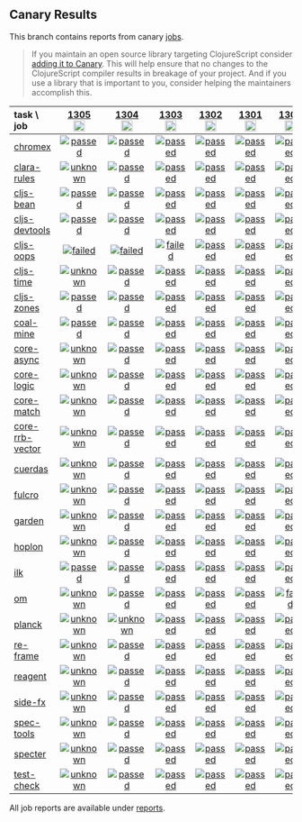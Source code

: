 ## Canary Results

This branch contains reports from canary [jobs](https://github.com/cljs-oss/canary/tree/jobs).

> If you maintain an open source library targeting ClojureScript consider [adding it to Canary](https://github.com/cljs-oss/canary/tree/master#how-to-participate). This will help ensure that no changes to the ClojureScript compiler results in breakage of your project. And if you use a library that is important to you, consider helping the maintainers accomplish this.

[//]: # (begin_overview_table)

| task \ job | <a href="reports/2020/03/02/job-001305-1.10.609-ccdc896e" title="job #1305&#xA;&#xA;job&#xA;&#xA;requested by BinaryAge Bot (@babot) on 2020-03-02T11:03:35Z">1305<br/><img width=20 height=20 src="https://avatars0.githubusercontent.com/u/1476765?v=4&s=60"></a> | <a href="reports/2020/03/01/job-001304-1.10.609-ccdc896e" title="job #1304&#xA;&#xA;job&#xA;&#xA;requested by BinaryAge Bot (@babot) on 2020-03-01T11:03:22Z">1304<br/><img width=20 height=20 src="https://avatars0.githubusercontent.com/u/1476765?v=4&s=60"></a> | <a href="reports/2020/02/29/job-001303-1.10.609-ccdc896e" title="job #1303&#xA;&#xA;job&#xA;&#xA;requested by BinaryAge Bot (@babot) on 2020-02-29T11:03:32Z">1303<br/><img width=20 height=20 src="https://avatars0.githubusercontent.com/u/1476765?v=4&s=60"></a> | <a href="reports/2020/02/28/job-001302-1.10.605-6ab76973" title="job #1302&#xA;&#xA;job&#xA;&#xA;requested by BinaryAge Bot (@babot) on 2020-02-28T11:03:05Z">1302<br/><img width=20 height=20 src="https://avatars0.githubusercontent.com/u/1476765?v=4&s=60"></a> | <a href="reports/2020/02/27/job-001301-1.10.605-6ab76973" title="job #1301&#xA;&#xA;job&#xA;&#xA;requested by BinaryAge Bot (@babot) on 2020-02-27T11:03:03Z">1301<br/><img width=20 height=20 src="https://avatars0.githubusercontent.com/u/1476765?v=4&s=60"></a> | <a href="reports/2020/02/26/job-001300-1.10.605-6ab76973" title="job #1300&#xA;&#xA;job&#xA;&#xA;requested by BinaryAge Bot (@babot) on 2020-02-26T11:03:08Z">1300<br/><img width=20 height=20 src="https://avatars0.githubusercontent.com/u/1476765?v=4&s=60"></a> | <a href="reports/2020/02/25/job-001299-1.10.605-6ab76973" title="job #1299&#xA;&#xA;job&#xA;&#xA;requested by BinaryAge Bot (@babot) on 2020-02-25T11:03:02Z">1299<br/><img width=20 height=20 src="https://avatars0.githubusercontent.com/u/1476765?v=4&s=60"></a> | <a href="reports/2020/02/24/job-001298-1.10.605-6ab76973" title="job #1298&#xA;&#xA;job&#xA;&#xA;requested by BinaryAge Bot (@babot) on 2020-02-24T11:03:18Z">1298<br/><img width=20 height=20 src="https://avatars0.githubusercontent.com/u/1476765?v=4&s=60"></a> | <a href="reports/2020/02/23/job-001297-1.10.605-6ab76973" title="job #1297&#xA;&#xA;job --only chromex&#xA;&#xA;requested by Antonin Hildebrand (@darwin) on 2020-02-23T12:15:32Z">1297<br/><img width=20 height=20 src="https://avatars1.githubusercontent.com/u/5453?v=4&s=60"></a> | <a href="reports/2020/02/23/job-001296-1.10.605-6ab76973" title="job #1296&#xA;&#xA;job --only chromex&#xA;&#xA;requested by Antonin Hildebrand (@darwin) on 2020-02-23T12:05:49Z">1296<br/><img width=20 height=20 src="https://avatars1.githubusercontent.com/u/5453?v=4&s=60"></a> |
| :--- | :---: | :---: | :---: | :---: | :---: | :---: | :---: | :---: | :---: | :---: |
| [chromex](https://github.com/binaryage/chromex) | <a href="reports/2020/03/02/job-001305-1.10.609-ccdc896e#-chromex"><img title="passed" src="http://box.binaryage.com/s-passed.svg"><a> | <a href="reports/2020/03/01/job-001304-1.10.609-ccdc896e#-chromex"><img title="passed" src="http://box.binaryage.com/s-passed.svg"><a> | <a href="reports/2020/02/29/job-001303-1.10.609-ccdc896e#-chromex"><img title="passed" src="http://box.binaryage.com/s-passed.svg"><a> | <a href="reports/2020/02/28/job-001302-1.10.605-6ab76973#-chromex"><img title="passed" src="http://box.binaryage.com/s-passed.svg"><a> | <a href="reports/2020/02/27/job-001301-1.10.605-6ab76973#-chromex"><img title="passed" src="http://box.binaryage.com/s-passed.svg"><a> | <a href="reports/2020/02/26/job-001300-1.10.605-6ab76973#-chromex"><img title="passed" src="http://box.binaryage.com/s-passed.svg"><a> | <a href="reports/2020/02/25/job-001299-1.10.605-6ab76973#-chromex"><img title="failed" src="http://box.binaryage.com/s-failed.svg"><a> | <a href="reports/2020/02/24/job-001298-1.10.605-6ab76973#-chromex"><img title="passed" src="http://box.binaryage.com/s-passed.svg"><a> | <a href="reports/2020/02/23/job-001297-1.10.605-6ab76973#-chromex"><img title="passed" src="http://box.binaryage.com/s-passed.svg"><a> | <a href="reports/2020/02/23/job-001296-1.10.605-6ab76973#-chromex"><img title="passed" src="http://box.binaryage.com/s-passed.svg"><a> |
| [clara-rules](https://github.com/cerner/clara-rules) | <a href="reports/2020/03/02/job-001305-1.10.609-ccdc896e#-clara-rules"><img title="unknown" src="http://box.binaryage.com/s-unknown.svg"><a> | <a href="reports/2020/03/01/job-001304-1.10.609-ccdc896e#-clara-rules"><img title="passed" src="http://box.binaryage.com/s-passed.svg"><a> | <a href="reports/2020/02/29/job-001303-1.10.609-ccdc896e#-clara-rules"><img title="passed" src="http://box.binaryage.com/s-passed.svg"><a> | <a href="reports/2020/02/28/job-001302-1.10.605-6ab76973#-clara-rules"><img title="passed" src="http://box.binaryage.com/s-passed.svg"><a> | <a href="reports/2020/02/27/job-001301-1.10.605-6ab76973#-clara-rules"><img title="passed" src="http://box.binaryage.com/s-passed.svg"><a> | <a href="reports/2020/02/26/job-001300-1.10.605-6ab76973#-clara-rules"><img title="passed" src="http://box.binaryage.com/s-passed.svg"><a> | <a href="reports/2020/02/25/job-001299-1.10.605-6ab76973#-clara-rules"><img title="passed" src="http://box.binaryage.com/s-passed.svg"><a> | <a href="reports/2020/02/24/job-001298-1.10.605-6ab76973#-clara-rules"><img title="passed" src="http://box.binaryage.com/s-passed.svg"><a> | <a href="reports/2020/02/23/job-001297-1.10.605-6ab76973#-clara-rules"><img title="disabled" src="http://box.binaryage.com/s-disabled.svg"><a> | <a href="reports/2020/02/23/job-001296-1.10.605-6ab76973#-clara-rules"><img title="disabled" src="http://box.binaryage.com/s-disabled.svg"><a> |
| [cljs-bean](https://github.com/mfikes/cljs-bean) | <a href="reports/2020/03/02/job-001305-1.10.609-ccdc896e#-cljs-bean"><img title="passed" src="http://box.binaryage.com/s-passed.svg"><a> | <a href="reports/2020/03/01/job-001304-1.10.609-ccdc896e#-cljs-bean"><img title="passed" src="http://box.binaryage.com/s-passed.svg"><a> | <a href="reports/2020/02/29/job-001303-1.10.609-ccdc896e#-cljs-bean"><img title="passed" src="http://box.binaryage.com/s-passed.svg"><a> | <a href="reports/2020/02/28/job-001302-1.10.605-6ab76973#-cljs-bean"><img title="passed" src="http://box.binaryage.com/s-passed.svg"><a> | <a href="reports/2020/02/27/job-001301-1.10.605-6ab76973#-cljs-bean"><img title="passed" src="http://box.binaryage.com/s-passed.svg"><a> | <a href="reports/2020/02/26/job-001300-1.10.605-6ab76973#-cljs-bean"><img title="passed" src="http://box.binaryage.com/s-passed.svg"><a> | <a href="reports/2020/02/25/job-001299-1.10.605-6ab76973#-cljs-bean"><img title="passed" src="http://box.binaryage.com/s-passed.svg"><a> | <a href="reports/2020/02/24/job-001298-1.10.605-6ab76973#-cljs-bean"><img title="passed" src="http://box.binaryage.com/s-passed.svg"><a> | <a href="reports/2020/02/23/job-001297-1.10.605-6ab76973#-cljs-bean"><img title="disabled" src="http://box.binaryage.com/s-disabled.svg"><a> | <a href="reports/2020/02/23/job-001296-1.10.605-6ab76973#-cljs-bean"><img title="disabled" src="http://box.binaryage.com/s-disabled.svg"><a> |
| [cljs-devtools](https://github.com/binaryage/cljs-devtools) | <a href="reports/2020/03/02/job-001305-1.10.609-ccdc896e#-cljs-devtools"><img title="passed" src="http://box.binaryage.com/s-passed.svg"><a> | <a href="reports/2020/03/01/job-001304-1.10.609-ccdc896e#-cljs-devtools"><img title="passed" src="http://box.binaryage.com/s-passed.svg"><a> | <a href="reports/2020/02/29/job-001303-1.10.609-ccdc896e#-cljs-devtools"><img title="passed" src="http://box.binaryage.com/s-passed.svg"><a> | <a href="reports/2020/02/28/job-001302-1.10.605-6ab76973#-cljs-devtools"><img title="passed" src="http://box.binaryage.com/s-passed.svg"><a> | <a href="reports/2020/02/27/job-001301-1.10.605-6ab76973#-cljs-devtools"><img title="passed" src="http://box.binaryage.com/s-passed.svg"><a> | <a href="reports/2020/02/26/job-001300-1.10.605-6ab76973#-cljs-devtools"><img title="passed" src="http://box.binaryage.com/s-passed.svg"><a> | <a href="reports/2020/02/25/job-001299-1.10.605-6ab76973#-cljs-devtools"><img title="passed" src="http://box.binaryage.com/s-passed.svg"><a> | <a href="reports/2020/02/24/job-001298-1.10.605-6ab76973#-cljs-devtools"><img title="passed" src="http://box.binaryage.com/s-passed.svg"><a> | <a href="reports/2020/02/23/job-001297-1.10.605-6ab76973#-cljs-devtools"><img title="disabled" src="http://box.binaryage.com/s-disabled.svg"><a> | <a href="reports/2020/02/23/job-001296-1.10.605-6ab76973#-cljs-devtools"><img title="disabled" src="http://box.binaryage.com/s-disabled.svg"><a> |
| [cljs-oops](https://github.com/binaryage/cljs-oops) | <a href="reports/2020/03/02/job-001305-1.10.609-ccdc896e#-cljs-oops"><img title="failed" src="http://box.binaryage.com/s-failed.svg"><a> | <a href="reports/2020/03/01/job-001304-1.10.609-ccdc896e#-cljs-oops"><img title="failed" src="http://box.binaryage.com/s-failed.svg"><a> | <a href="reports/2020/02/29/job-001303-1.10.609-ccdc896e#-cljs-oops"><img title="failed" src="http://box.binaryage.com/s-failed.svg"><a> | <a href="reports/2020/02/28/job-001302-1.10.605-6ab76973#-cljs-oops"><img title="passed" src="http://box.binaryage.com/s-passed.svg"><a> | <a href="reports/2020/02/27/job-001301-1.10.605-6ab76973#-cljs-oops"><img title="passed" src="http://box.binaryage.com/s-passed.svg"><a> | <a href="reports/2020/02/26/job-001300-1.10.605-6ab76973#-cljs-oops"><img title="passed" src="http://box.binaryage.com/s-passed.svg"><a> | <a href="reports/2020/02/25/job-001299-1.10.605-6ab76973#-cljs-oops"><img title="passed" src="http://box.binaryage.com/s-passed.svg"><a> | <a href="reports/2020/02/24/job-001298-1.10.605-6ab76973#-cljs-oops"><img title="passed" src="http://box.binaryage.com/s-passed.svg"><a> | <a href="reports/2020/02/23/job-001297-1.10.605-6ab76973#-cljs-oops"><img title="disabled" src="http://box.binaryage.com/s-disabled.svg"><a> | <a href="reports/2020/02/23/job-001296-1.10.605-6ab76973#-cljs-oops"><img title="disabled" src="http://box.binaryage.com/s-disabled.svg"><a> |
| [cljs-time](https://github.com/andrewmcveigh/cljs-time) | <a href="reports/2020/03/02/job-001305-1.10.609-ccdc896e#-cljs-time"><img title="unknown" src="http://box.binaryage.com/s-unknown.svg"><a> | <a href="reports/2020/03/01/job-001304-1.10.609-ccdc896e#-cljs-time"><img title="passed" src="http://box.binaryage.com/s-passed.svg"><a> | <a href="reports/2020/02/29/job-001303-1.10.609-ccdc896e#-cljs-time"><img title="passed" src="http://box.binaryage.com/s-passed.svg"><a> | <a href="reports/2020/02/28/job-001302-1.10.605-6ab76973#-cljs-time"><img title="passed" src="http://box.binaryage.com/s-passed.svg"><a> | <a href="reports/2020/02/27/job-001301-1.10.605-6ab76973#-cljs-time"><img title="passed" src="http://box.binaryage.com/s-passed.svg"><a> | <a href="reports/2020/02/26/job-001300-1.10.605-6ab76973#-cljs-time"><img title="passed" src="http://box.binaryage.com/s-passed.svg"><a> | <a href="reports/2020/02/25/job-001299-1.10.605-6ab76973#-cljs-time"><img title="passed" src="http://box.binaryage.com/s-passed.svg"><a> | <a href="reports/2020/02/24/job-001298-1.10.605-6ab76973#-cljs-time"><img title="passed" src="http://box.binaryage.com/s-passed.svg"><a> | <a href="reports/2020/02/23/job-001297-1.10.605-6ab76973#-cljs-time"><img title="disabled" src="http://box.binaryage.com/s-disabled.svg"><a> | <a href="reports/2020/02/23/job-001296-1.10.605-6ab76973#-cljs-time"><img title="disabled" src="http://box.binaryage.com/s-disabled.svg"><a> |
| [cljs-zones](https://github.com/binaryage/cljs-zones) | <a href="reports/2020/03/02/job-001305-1.10.609-ccdc896e#-cljs-zones"><img title="passed" src="http://box.binaryage.com/s-passed.svg"><a> | <a href="reports/2020/03/01/job-001304-1.10.609-ccdc896e#-cljs-zones"><img title="passed" src="http://box.binaryage.com/s-passed.svg"><a> | <a href="reports/2020/02/29/job-001303-1.10.609-ccdc896e#-cljs-zones"><img title="passed" src="http://box.binaryage.com/s-passed.svg"><a> | <a href="reports/2020/02/28/job-001302-1.10.605-6ab76973#-cljs-zones"><img title="passed" src="http://box.binaryage.com/s-passed.svg"><a> | <a href="reports/2020/02/27/job-001301-1.10.605-6ab76973#-cljs-zones"><img title="passed" src="http://box.binaryage.com/s-passed.svg"><a> | <a href="reports/2020/02/26/job-001300-1.10.605-6ab76973#-cljs-zones"><img title="passed" src="http://box.binaryage.com/s-passed.svg"><a> | <a href="reports/2020/02/25/job-001299-1.10.605-6ab76973#-cljs-zones"><img title="passed" src="http://box.binaryage.com/s-passed.svg"><a> | <a href="reports/2020/02/24/job-001298-1.10.605-6ab76973#-cljs-zones"><img title="passed" src="http://box.binaryage.com/s-passed.svg"><a> | <a href="reports/2020/02/23/job-001297-1.10.605-6ab76973#-cljs-zones"><img title="disabled" src="http://box.binaryage.com/s-disabled.svg"><a> | <a href="reports/2020/02/23/job-001296-1.10.605-6ab76973#-cljs-zones"><img title="disabled" src="http://box.binaryage.com/s-disabled.svg"><a> |
| [coal-mine](https://github.com/mfikes/coal-mine) | <a href="reports/2020/03/02/job-001305-1.10.609-ccdc896e#-coal-mine"><img title="passed" src="http://box.binaryage.com/s-passed.svg"><a> | <a href="reports/2020/03/01/job-001304-1.10.609-ccdc896e#-coal-mine"><img title="passed" src="http://box.binaryage.com/s-passed.svg"><a> | <a href="reports/2020/02/29/job-001303-1.10.609-ccdc896e#-coal-mine"><img title="passed" src="http://box.binaryage.com/s-passed.svg"><a> | <a href="reports/2020/02/28/job-001302-1.10.605-6ab76973#-coal-mine"><img title="passed" src="http://box.binaryage.com/s-passed.svg"><a> | <a href="reports/2020/02/27/job-001301-1.10.605-6ab76973#-coal-mine"><img title="passed" src="http://box.binaryage.com/s-passed.svg"><a> | <a href="reports/2020/02/26/job-001300-1.10.605-6ab76973#-coal-mine"><img title="passed" src="http://box.binaryage.com/s-passed.svg"><a> | <a href="reports/2020/02/25/job-001299-1.10.605-6ab76973#-coal-mine"><img title="passed" src="http://box.binaryage.com/s-passed.svg"><a> | <a href="reports/2020/02/24/job-001298-1.10.605-6ab76973#-coal-mine"><img title="passed" src="http://box.binaryage.com/s-passed.svg"><a> | <a href="reports/2020/02/23/job-001297-1.10.605-6ab76973#-coal-mine"><img title="disabled" src="http://box.binaryage.com/s-disabled.svg"><a> | <a href="reports/2020/02/23/job-001296-1.10.605-6ab76973#-coal-mine"><img title="disabled" src="http://box.binaryage.com/s-disabled.svg"><a> |
| [core-async](https://github.com/clojure/core.async) | <a href="reports/2020/03/02/job-001305-1.10.609-ccdc896e#-core-async"><img title="unknown" src="http://box.binaryage.com/s-unknown.svg"><a> | <a href="reports/2020/03/01/job-001304-1.10.609-ccdc896e#-core-async"><img title="passed" src="http://box.binaryage.com/s-passed.svg"><a> | <a href="reports/2020/02/29/job-001303-1.10.609-ccdc896e#-core-async"><img title="passed" src="http://box.binaryage.com/s-passed.svg"><a> | <a href="reports/2020/02/28/job-001302-1.10.605-6ab76973#-core-async"><img title="passed" src="http://box.binaryage.com/s-passed.svg"><a> | <a href="reports/2020/02/27/job-001301-1.10.605-6ab76973#-core-async"><img title="passed" src="http://box.binaryage.com/s-passed.svg"><a> | <a href="reports/2020/02/26/job-001300-1.10.605-6ab76973#-core-async"><img title="passed" src="http://box.binaryage.com/s-passed.svg"><a> | <a href="reports/2020/02/25/job-001299-1.10.605-6ab76973#-core-async"><img title="passed" src="http://box.binaryage.com/s-passed.svg"><a> | <a href="reports/2020/02/24/job-001298-1.10.605-6ab76973#-core-async"><img title="passed" src="http://box.binaryage.com/s-passed.svg"><a> | <a href="reports/2020/02/23/job-001297-1.10.605-6ab76973#-core-async"><img title="disabled" src="http://box.binaryage.com/s-disabled.svg"><a> | <a href="reports/2020/02/23/job-001296-1.10.605-6ab76973#-core-async"><img title="disabled" src="http://box.binaryage.com/s-disabled.svg"><a> |
| [core-logic](https://github.com/clojure/core.logic) | <a href="reports/2020/03/02/job-001305-1.10.609-ccdc896e#-core-logic"><img title="unknown" src="http://box.binaryage.com/s-unknown.svg"><a> | <a href="reports/2020/03/01/job-001304-1.10.609-ccdc896e#-core-logic"><img title="passed" src="http://box.binaryage.com/s-passed.svg"><a> | <a href="reports/2020/02/29/job-001303-1.10.609-ccdc896e#-core-logic"><img title="passed" src="http://box.binaryage.com/s-passed.svg"><a> | <a href="reports/2020/02/28/job-001302-1.10.605-6ab76973#-core-logic"><img title="passed" src="http://box.binaryage.com/s-passed.svg"><a> | <a href="reports/2020/02/27/job-001301-1.10.605-6ab76973#-core-logic"><img title="passed" src="http://box.binaryage.com/s-passed.svg"><a> | <a href="reports/2020/02/26/job-001300-1.10.605-6ab76973#-core-logic"><img title="passed" src="http://box.binaryage.com/s-passed.svg"><a> | <a href="reports/2020/02/25/job-001299-1.10.605-6ab76973#-core-logic"><img title="passed" src="http://box.binaryage.com/s-passed.svg"><a> | <a href="reports/2020/02/24/job-001298-1.10.605-6ab76973#-core-logic"><img title="passed" src="http://box.binaryage.com/s-passed.svg"><a> | <a href="reports/2020/02/23/job-001297-1.10.605-6ab76973#-core-logic"><img title="disabled" src="http://box.binaryage.com/s-disabled.svg"><a> | <a href="reports/2020/02/23/job-001296-1.10.605-6ab76973#-core-logic"><img title="disabled" src="http://box.binaryage.com/s-disabled.svg"><a> |
| [core-match](https://github.com/clojure/core.match) | <a href="reports/2020/03/02/job-001305-1.10.609-ccdc896e#-core-match"><img title="unknown" src="http://box.binaryage.com/s-unknown.svg"><a> | <a href="reports/2020/03/01/job-001304-1.10.609-ccdc896e#-core-match"><img title="passed" src="http://box.binaryage.com/s-passed.svg"><a> | <a href="reports/2020/02/29/job-001303-1.10.609-ccdc896e#-core-match"><img title="passed" src="http://box.binaryage.com/s-passed.svg"><a> | <a href="reports/2020/02/28/job-001302-1.10.605-6ab76973#-core-match"><img title="passed" src="http://box.binaryage.com/s-passed.svg"><a> | <a href="reports/2020/02/27/job-001301-1.10.605-6ab76973#-core-match"><img title="passed" src="http://box.binaryage.com/s-passed.svg"><a> | <a href="reports/2020/02/26/job-001300-1.10.605-6ab76973#-core-match"><img title="passed" src="http://box.binaryage.com/s-passed.svg"><a> | <a href="reports/2020/02/25/job-001299-1.10.605-6ab76973#-core-match"><img title="passed" src="http://box.binaryage.com/s-passed.svg"><a> | <a href="reports/2020/02/24/job-001298-1.10.605-6ab76973#-core-match"><img title="passed" src="http://box.binaryage.com/s-passed.svg"><a> | <a href="reports/2020/02/23/job-001297-1.10.605-6ab76973#-core-match"><img title="disabled" src="http://box.binaryage.com/s-disabled.svg"><a> | <a href="reports/2020/02/23/job-001296-1.10.605-6ab76973#-core-match"><img title="disabled" src="http://box.binaryage.com/s-disabled.svg"><a> |
| [core-rrb-vector](https://github.com/clojure/core.rrb-vector) | <a href="reports/2020/03/02/job-001305-1.10.609-ccdc896e#-core-rrb-vector"><img title="unknown" src="http://box.binaryage.com/s-unknown.svg"><a> | <a href="reports/2020/03/01/job-001304-1.10.609-ccdc896e#-core-rrb-vector"><img title="passed" src="http://box.binaryage.com/s-passed.svg"><a> | <a href="reports/2020/02/29/job-001303-1.10.609-ccdc896e#-core-rrb-vector"><img title="passed" src="http://box.binaryage.com/s-passed.svg"><a> | <a href="reports/2020/02/28/job-001302-1.10.605-6ab76973#-core-rrb-vector"><img title="passed" src="http://box.binaryage.com/s-passed.svg"><a> | <a href="reports/2020/02/27/job-001301-1.10.605-6ab76973#-core-rrb-vector"><img title="passed" src="http://box.binaryage.com/s-passed.svg"><a> | <a href="reports/2020/02/26/job-001300-1.10.605-6ab76973#-core-rrb-vector"><img title="passed" src="http://box.binaryage.com/s-passed.svg"><a> | <a href="reports/2020/02/25/job-001299-1.10.605-6ab76973#-core-rrb-vector"><img title="passed" src="http://box.binaryage.com/s-passed.svg"><a> | <a href="reports/2020/02/24/job-001298-1.10.605-6ab76973#-core-rrb-vector"><img title="passed" src="http://box.binaryage.com/s-passed.svg"><a> | <a href="reports/2020/02/23/job-001297-1.10.605-6ab76973#-core-rrb-vector"><img title="disabled" src="http://box.binaryage.com/s-disabled.svg"><a> | <a href="reports/2020/02/23/job-001296-1.10.605-6ab76973#-core-rrb-vector"><img title="disabled" src="http://box.binaryage.com/s-disabled.svg"><a> |
| [cuerdas](https://github.com/funcool/cuerdas) | <a href="reports/2020/03/02/job-001305-1.10.609-ccdc896e#-cuerdas"><img title="unknown" src="http://box.binaryage.com/s-unknown.svg"><a> | <a href="reports/2020/03/01/job-001304-1.10.609-ccdc896e#-cuerdas"><img title="passed" src="http://box.binaryage.com/s-passed.svg"><a> | <a href="reports/2020/02/29/job-001303-1.10.609-ccdc896e#-cuerdas"><img title="passed" src="http://box.binaryage.com/s-passed.svg"><a> | <a href="reports/2020/02/28/job-001302-1.10.605-6ab76973#-cuerdas"><img title="passed" src="http://box.binaryage.com/s-passed.svg"><a> | <a href="reports/2020/02/27/job-001301-1.10.605-6ab76973#-cuerdas"><img title="passed" src="http://box.binaryage.com/s-passed.svg"><a> | <a href="reports/2020/02/26/job-001300-1.10.605-6ab76973#-cuerdas"><img title="passed" src="http://box.binaryage.com/s-passed.svg"><a> | <a href="reports/2020/02/25/job-001299-1.10.605-6ab76973#-cuerdas"><img title="passed" src="http://box.binaryage.com/s-passed.svg"><a> | <a href="reports/2020/02/24/job-001298-1.10.605-6ab76973#-cuerdas"><img title="passed" src="http://box.binaryage.com/s-passed.svg"><a> | <a href="reports/2020/02/23/job-001297-1.10.605-6ab76973#-cuerdas"><img title="disabled" src="http://box.binaryage.com/s-disabled.svg"><a> | <a href="reports/2020/02/23/job-001296-1.10.605-6ab76973#-cuerdas"><img title="disabled" src="http://box.binaryage.com/s-disabled.svg"><a> |
| [fulcro](https://github.com/fulcrologic/fulcro) | <a href="reports/2020/03/02/job-001305-1.10.609-ccdc896e#-fulcro"><img title="unknown" src="http://box.binaryage.com/s-unknown.svg"><a> | <a href="reports/2020/03/01/job-001304-1.10.609-ccdc896e#-fulcro"><img title="passed" src="http://box.binaryage.com/s-passed.svg"><a> | <a href="reports/2020/02/29/job-001303-1.10.609-ccdc896e#-fulcro"><img title="passed" src="http://box.binaryage.com/s-passed.svg"><a> | <a href="reports/2020/02/28/job-001302-1.10.605-6ab76973#-fulcro"><img title="passed" src="http://box.binaryage.com/s-passed.svg"><a> | <a href="reports/2020/02/27/job-001301-1.10.605-6ab76973#-fulcro"><img title="passed" src="http://box.binaryage.com/s-passed.svg"><a> | <a href="reports/2020/02/26/job-001300-1.10.605-6ab76973#-fulcro"><img title="passed" src="http://box.binaryage.com/s-passed.svg"><a> | <a href="reports/2020/02/25/job-001299-1.10.605-6ab76973#-fulcro"><img title="passed" src="http://box.binaryage.com/s-passed.svg"><a> | <a href="reports/2020/02/24/job-001298-1.10.605-6ab76973#-fulcro"><img title="passed" src="http://box.binaryage.com/s-passed.svg"><a> | <a href="reports/2020/02/23/job-001297-1.10.605-6ab76973#-fulcro"><img title="disabled" src="http://box.binaryage.com/s-disabled.svg"><a> | <a href="reports/2020/02/23/job-001296-1.10.605-6ab76973#-fulcro"><img title="disabled" src="http://box.binaryage.com/s-disabled.svg"><a> |
| [garden](https://github.com/noprompt/garden) | <a href="reports/2020/03/02/job-001305-1.10.609-ccdc896e#-garden"><img title="unknown" src="http://box.binaryage.com/s-unknown.svg"><a> | <a href="reports/2020/03/01/job-001304-1.10.609-ccdc896e#-garden"><img title="passed" src="http://box.binaryage.com/s-passed.svg"><a> | <a href="reports/2020/02/29/job-001303-1.10.609-ccdc896e#-garden"><img title="passed" src="http://box.binaryage.com/s-passed.svg"><a> | <a href="reports/2020/02/28/job-001302-1.10.605-6ab76973#-garden"><img title="passed" src="http://box.binaryage.com/s-passed.svg"><a> | <a href="reports/2020/02/27/job-001301-1.10.605-6ab76973#-garden"><img title="passed" src="http://box.binaryage.com/s-passed.svg"><a> | <a href="reports/2020/02/26/job-001300-1.10.605-6ab76973#-garden"><img title="passed" src="http://box.binaryage.com/s-passed.svg"><a> | <a href="reports/2020/02/25/job-001299-1.10.605-6ab76973#-garden"><img title="passed" src="http://box.binaryage.com/s-passed.svg"><a> | <a href="reports/2020/02/24/job-001298-1.10.605-6ab76973#-garden"><img title="passed" src="http://box.binaryage.com/s-passed.svg"><a> | <a href="reports/2020/02/23/job-001297-1.10.605-6ab76973#-garden"><img title="disabled" src="http://box.binaryage.com/s-disabled.svg"><a> | <a href="reports/2020/02/23/job-001296-1.10.605-6ab76973#-garden"><img title="disabled" src="http://box.binaryage.com/s-disabled.svg"><a> |
| [hoplon](https://github.com/hoplon/hoplon) | <a href="reports/2020/03/02/job-001305-1.10.609-ccdc896e#-hoplon"><img title="unknown" src="http://box.binaryage.com/s-unknown.svg"><a> | <a href="reports/2020/03/01/job-001304-1.10.609-ccdc896e#-hoplon"><img title="passed" src="http://box.binaryage.com/s-passed.svg"><a> | <a href="reports/2020/02/29/job-001303-1.10.609-ccdc896e#-hoplon"><img title="passed" src="http://box.binaryage.com/s-passed.svg"><a> | <a href="reports/2020/02/28/job-001302-1.10.605-6ab76973#-hoplon"><img title="passed" src="http://box.binaryage.com/s-passed.svg"><a> | <a href="reports/2020/02/27/job-001301-1.10.605-6ab76973#-hoplon"><img title="passed" src="http://box.binaryage.com/s-passed.svg"><a> | <a href="reports/2020/02/26/job-001300-1.10.605-6ab76973#-hoplon"><img title="passed" src="http://box.binaryage.com/s-passed.svg"><a> | <a href="reports/2020/02/25/job-001299-1.10.605-6ab76973#-hoplon"><img title="passed" src="http://box.binaryage.com/s-passed.svg"><a> | <a href="reports/2020/02/24/job-001298-1.10.605-6ab76973#-hoplon"><img title="passed" src="http://box.binaryage.com/s-passed.svg"><a> | <a href="reports/2020/02/23/job-001297-1.10.605-6ab76973#-hoplon"><img title="disabled" src="http://box.binaryage.com/s-disabled.svg"><a> | <a href="reports/2020/02/23/job-001296-1.10.605-6ab76973#-hoplon"><img title="disabled" src="http://box.binaryage.com/s-disabled.svg"><a> |
| [ilk](https://github.com/mfikes/ilk) | <a href="reports/2020/03/02/job-001305-1.10.609-ccdc896e#-ilk"><img title="passed" src="http://box.binaryage.com/s-passed.svg"><a> | <a href="reports/2020/03/01/job-001304-1.10.609-ccdc896e#-ilk"><img title="passed" src="http://box.binaryage.com/s-passed.svg"><a> | <a href="reports/2020/02/29/job-001303-1.10.609-ccdc896e#-ilk"><img title="passed" src="http://box.binaryage.com/s-passed.svg"><a> | <a href="reports/2020/02/28/job-001302-1.10.605-6ab76973#-ilk"><img title="passed" src="http://box.binaryage.com/s-passed.svg"><a> | <a href="reports/2020/02/27/job-001301-1.10.605-6ab76973#-ilk"><img title="passed" src="http://box.binaryage.com/s-passed.svg"><a> | <a href="reports/2020/02/26/job-001300-1.10.605-6ab76973#-ilk"><img title="passed" src="http://box.binaryage.com/s-passed.svg"><a> | <a href="reports/2020/02/25/job-001299-1.10.605-6ab76973#-ilk"><img title="passed" src="http://box.binaryage.com/s-passed.svg"><a> | <a href="reports/2020/02/24/job-001298-1.10.605-6ab76973#-ilk"><img title="passed" src="http://box.binaryage.com/s-passed.svg"><a> | <a href="reports/2020/02/23/job-001297-1.10.605-6ab76973#-ilk"><img title="disabled" src="http://box.binaryage.com/s-disabled.svg"><a> | <a href="reports/2020/02/23/job-001296-1.10.605-6ab76973#-ilk"><img title="disabled" src="http://box.binaryage.com/s-disabled.svg"><a> |
| [om](https://github.com/omcljs/om) | <a href="reports/2020/03/02/job-001305-1.10.609-ccdc896e#-om"><img title="unknown" src="http://box.binaryage.com/s-unknown.svg"><a> | <a href="reports/2020/03/01/job-001304-1.10.609-ccdc896e#-om"><img title="passed" src="http://box.binaryage.com/s-passed.svg"><a> | <a href="reports/2020/02/29/job-001303-1.10.609-ccdc896e#-om"><img title="passed" src="http://box.binaryage.com/s-passed.svg"><a> | <a href="reports/2020/02/28/job-001302-1.10.605-6ab76973#-om"><img title="passed" src="http://box.binaryage.com/s-passed.svg"><a> | <a href="reports/2020/02/27/job-001301-1.10.605-6ab76973#-om"><img title="passed" src="http://box.binaryage.com/s-passed.svg"><a> | <a href="reports/2020/02/26/job-001300-1.10.605-6ab76973#-om"><img title="failed" src="http://box.binaryage.com/s-failed.svg"><a> | <a href="reports/2020/02/25/job-001299-1.10.605-6ab76973#-om"><img title="passed" src="http://box.binaryage.com/s-passed.svg"><a> | <a href="reports/2020/02/24/job-001298-1.10.605-6ab76973#-om"><img title="passed" src="http://box.binaryage.com/s-passed.svg"><a> | <a href="reports/2020/02/23/job-001297-1.10.605-6ab76973#-om"><img title="disabled" src="http://box.binaryage.com/s-disabled.svg"><a> | <a href="reports/2020/02/23/job-001296-1.10.605-6ab76973#-om"><img title="disabled" src="http://box.binaryage.com/s-disabled.svg"><a> |
| [planck](https://github.com/planck-repl/planck) | <a href="reports/2020/03/02/job-001305-1.10.609-ccdc896e#-planck"><img title="unknown" src="http://box.binaryage.com/s-unknown.svg"><a> | <a href="reports/2020/03/01/job-001304-1.10.609-ccdc896e#-planck"><img title="unknown" src="http://box.binaryage.com/s-unknown.svg"><a> | <a href="reports/2020/02/29/job-001303-1.10.609-ccdc896e#-planck"><img title="passed" src="http://box.binaryage.com/s-passed.svg"><a> | <a href="reports/2020/02/28/job-001302-1.10.605-6ab76973#-planck"><img title="passed" src="http://box.binaryage.com/s-passed.svg"><a> | <a href="reports/2020/02/27/job-001301-1.10.605-6ab76973#-planck"><img title="passed" src="http://box.binaryage.com/s-passed.svg"><a> | <a href="reports/2020/02/26/job-001300-1.10.605-6ab76973#-planck"><img title="passed" src="http://box.binaryage.com/s-passed.svg"><a> | <a href="reports/2020/02/25/job-001299-1.10.605-6ab76973#-planck"><img title="passed" src="http://box.binaryage.com/s-passed.svg"><a> | <a href="reports/2020/02/24/job-001298-1.10.605-6ab76973#-planck"><img title="passed" src="http://box.binaryage.com/s-passed.svg"><a> | <a href="reports/2020/02/23/job-001297-1.10.605-6ab76973#-planck"><img title="disabled" src="http://box.binaryage.com/s-disabled.svg"><a> | <a href="reports/2020/02/23/job-001296-1.10.605-6ab76973#-planck"><img title="disabled" src="http://box.binaryage.com/s-disabled.svg"><a> |
| [re-frame](https://github.com/Day8/re-frame) | <a href="reports/2020/03/02/job-001305-1.10.609-ccdc896e#-re-frame"><img title="unknown" src="http://box.binaryage.com/s-unknown.svg"><a> | <a href="reports/2020/03/01/job-001304-1.10.609-ccdc896e#-re-frame"><img title="passed" src="http://box.binaryage.com/s-passed.svg"><a> | <a href="reports/2020/02/29/job-001303-1.10.609-ccdc896e#-re-frame"><img title="passed" src="http://box.binaryage.com/s-passed.svg"><a> | <a href="reports/2020/02/28/job-001302-1.10.605-6ab76973#-re-frame"><img title="passed" src="http://box.binaryage.com/s-passed.svg"><a> | <a href="reports/2020/02/27/job-001301-1.10.605-6ab76973#-re-frame"><img title="passed" src="http://box.binaryage.com/s-passed.svg"><a> | <a href="reports/2020/02/26/job-001300-1.10.605-6ab76973#-re-frame"><img title="passed" src="http://box.binaryage.com/s-passed.svg"><a> | <a href="reports/2020/02/25/job-001299-1.10.605-6ab76973#-re-frame"><img title="passed" src="http://box.binaryage.com/s-passed.svg"><a> | <a href="reports/2020/02/24/job-001298-1.10.605-6ab76973#-re-frame"><img title="passed" src="http://box.binaryage.com/s-passed.svg"><a> | <a href="reports/2020/02/23/job-001297-1.10.605-6ab76973#-re-frame"><img title="disabled" src="http://box.binaryage.com/s-disabled.svg"><a> | <a href="reports/2020/02/23/job-001296-1.10.605-6ab76973#-re-frame"><img title="disabled" src="http://box.binaryage.com/s-disabled.svg"><a> |
| [reagent](https://github.com/reagent-project/reagent) | <a href="reports/2020/03/02/job-001305-1.10.609-ccdc896e#-reagent"><img title="unknown" src="http://box.binaryage.com/s-unknown.svg"><a> | <a href="reports/2020/03/01/job-001304-1.10.609-ccdc896e#-reagent"><img title="passed" src="http://box.binaryage.com/s-passed.svg"><a> | <a href="reports/2020/02/29/job-001303-1.10.609-ccdc896e#-reagent"><img title="passed" src="http://box.binaryage.com/s-passed.svg"><a> | <a href="reports/2020/02/28/job-001302-1.10.605-6ab76973#-reagent"><img title="passed" src="http://box.binaryage.com/s-passed.svg"><a> | <a href="reports/2020/02/27/job-001301-1.10.605-6ab76973#-reagent"><img title="passed" src="http://box.binaryage.com/s-passed.svg"><a> | <a href="reports/2020/02/26/job-001300-1.10.605-6ab76973#-reagent"><img title="passed" src="http://box.binaryage.com/s-passed.svg"><a> | <a href="reports/2020/02/25/job-001299-1.10.605-6ab76973#-reagent"><img title="passed" src="http://box.binaryage.com/s-passed.svg"><a> | <a href="reports/2020/02/24/job-001298-1.10.605-6ab76973#-reagent"><img title="passed" src="http://box.binaryage.com/s-passed.svg"><a> | <a href="reports/2020/02/23/job-001297-1.10.605-6ab76973#-reagent"><img title="disabled" src="http://box.binaryage.com/s-disabled.svg"><a> | <a href="reports/2020/02/23/job-001296-1.10.605-6ab76973#-reagent"><img title="disabled" src="http://box.binaryage.com/s-disabled.svg"><a> |
| [side-fx](https://github.com/cljsrn/side-fx) | <a href="reports/2020/03/02/job-001305-1.10.609-ccdc896e#-side-fx"><img title="unknown" src="http://box.binaryage.com/s-unknown.svg"><a> | <a href="reports/2020/03/01/job-001304-1.10.609-ccdc896e#-side-fx"><img title="passed" src="http://box.binaryage.com/s-passed.svg"><a> | <a href="reports/2020/02/29/job-001303-1.10.609-ccdc896e#-side-fx"><img title="passed" src="http://box.binaryage.com/s-passed.svg"><a> | <a href="reports/2020/02/28/job-001302-1.10.605-6ab76973#-side-fx"><img title="passed" src="http://box.binaryage.com/s-passed.svg"><a> | <a href="reports/2020/02/27/job-001301-1.10.605-6ab76973#-side-fx"><img title="passed" src="http://box.binaryage.com/s-passed.svg"><a> | <a href="reports/2020/02/26/job-001300-1.10.605-6ab76973#-side-fx"><img title="passed" src="http://box.binaryage.com/s-passed.svg"><a> | <a href="reports/2020/02/25/job-001299-1.10.605-6ab76973#-side-fx"><img title="passed" src="http://box.binaryage.com/s-passed.svg"><a> | <a href="reports/2020/02/24/job-001298-1.10.605-6ab76973#-side-fx"><img title="passed" src="http://box.binaryage.com/s-passed.svg"><a> | <a href="reports/2020/02/23/job-001297-1.10.605-6ab76973#-side-fx"><img title="disabled" src="http://box.binaryage.com/s-disabled.svg"><a> | <a href="reports/2020/02/23/job-001296-1.10.605-6ab76973#-side-fx"><img title="disabled" src="http://box.binaryage.com/s-disabled.svg"><a> |
| [spec-tools](https://github.com/metosin/spec-tools) | <a href="reports/2020/03/02/job-001305-1.10.609-ccdc896e#-spec-tools"><img title="unknown" src="http://box.binaryage.com/s-unknown.svg"><a> | <a href="reports/2020/03/01/job-001304-1.10.609-ccdc896e#-spec-tools"><img title="passed" src="http://box.binaryage.com/s-passed.svg"><a> | <a href="reports/2020/02/29/job-001303-1.10.609-ccdc896e#-spec-tools"><img title="passed" src="http://box.binaryage.com/s-passed.svg"><a> | <a href="reports/2020/02/28/job-001302-1.10.605-6ab76973#-spec-tools"><img title="passed" src="http://box.binaryage.com/s-passed.svg"><a> | <a href="reports/2020/02/27/job-001301-1.10.605-6ab76973#-spec-tools"><img title="passed" src="http://box.binaryage.com/s-passed.svg"><a> | <a href="reports/2020/02/26/job-001300-1.10.605-6ab76973#-spec-tools"><img title="passed" src="http://box.binaryage.com/s-passed.svg"><a> | <a href="reports/2020/02/25/job-001299-1.10.605-6ab76973#-spec-tools"><img title="passed" src="http://box.binaryage.com/s-passed.svg"><a> | <a href="reports/2020/02/24/job-001298-1.10.605-6ab76973#-spec-tools"><img title="passed" src="http://box.binaryage.com/s-passed.svg"><a> | <a href="reports/2020/02/23/job-001297-1.10.605-6ab76973#-spec-tools"><img title="disabled" src="http://box.binaryage.com/s-disabled.svg"><a> | <a href="reports/2020/02/23/job-001296-1.10.605-6ab76973#-spec-tools"><img title="disabled" src="http://box.binaryage.com/s-disabled.svg"><a> |
| [specter](https://github.com/nathanmarz/specter) | <a href="reports/2020/03/02/job-001305-1.10.609-ccdc896e#-specter"><img title="unknown" src="http://box.binaryage.com/s-unknown.svg"><a> | <a href="reports/2020/03/01/job-001304-1.10.609-ccdc896e#-specter"><img title="passed" src="http://box.binaryage.com/s-passed.svg"><a> | <a href="reports/2020/02/29/job-001303-1.10.609-ccdc896e#-specter"><img title="passed" src="http://box.binaryage.com/s-passed.svg"><a> | <a href="reports/2020/02/28/job-001302-1.10.605-6ab76973#-specter"><img title="passed" src="http://box.binaryage.com/s-passed.svg"><a> | <a href="reports/2020/02/27/job-001301-1.10.605-6ab76973#-specter"><img title="passed" src="http://box.binaryage.com/s-passed.svg"><a> | <a href="reports/2020/02/26/job-001300-1.10.605-6ab76973#-specter"><img title="passed" src="http://box.binaryage.com/s-passed.svg"><a> | <a href="reports/2020/02/25/job-001299-1.10.605-6ab76973#-specter"><img title="passed" src="http://box.binaryage.com/s-passed.svg"><a> | <a href="reports/2020/02/24/job-001298-1.10.605-6ab76973#-specter"><img title="passed" src="http://box.binaryage.com/s-passed.svg"><a> | <a href="reports/2020/02/23/job-001297-1.10.605-6ab76973#-specter"><img title="disabled" src="http://box.binaryage.com/s-disabled.svg"><a> | <a href="reports/2020/02/23/job-001296-1.10.605-6ab76973#-specter"><img title="disabled" src="http://box.binaryage.com/s-disabled.svg"><a> |
| [test-check](https://github.com/clojure/test.check) | <a href="reports/2020/03/02/job-001305-1.10.609-ccdc896e#-test-check"><img title="unknown" src="http://box.binaryage.com/s-unknown.svg"><a> | <a href="reports/2020/03/01/job-001304-1.10.609-ccdc896e#-test-check"><img title="passed" src="http://box.binaryage.com/s-passed.svg"><a> | <a href="reports/2020/02/29/job-001303-1.10.609-ccdc896e#-test-check"><img title="passed" src="http://box.binaryage.com/s-passed.svg"><a> | <a href="reports/2020/02/28/job-001302-1.10.605-6ab76973#-test-check"><img title="passed" src="http://box.binaryage.com/s-passed.svg"><a> | <a href="reports/2020/02/27/job-001301-1.10.605-6ab76973#-test-check"><img title="passed" src="http://box.binaryage.com/s-passed.svg"><a> | <a href="reports/2020/02/26/job-001300-1.10.605-6ab76973#-test-check"><img title="passed" src="http://box.binaryage.com/s-passed.svg"><a> | <a href="reports/2020/02/25/job-001299-1.10.605-6ab76973#-test-check"><img title="passed" src="http://box.binaryage.com/s-passed.svg"><a> | <a href="reports/2020/02/24/job-001298-1.10.605-6ab76973#-test-check"><img title="passed" src="http://box.binaryage.com/s-passed.svg"><a> | <a href="reports/2020/02/23/job-001297-1.10.605-6ab76973#-test-check"><img title="disabled" src="http://box.binaryage.com/s-disabled.svg"><a> | <a href="reports/2020/02/23/job-001296-1.10.605-6ab76973#-test-check"><img title="disabled" src="http://box.binaryage.com/s-disabled.svg"><a> |

[//]: # (end_overview_table)

All job reports are available under [reports](reports).
